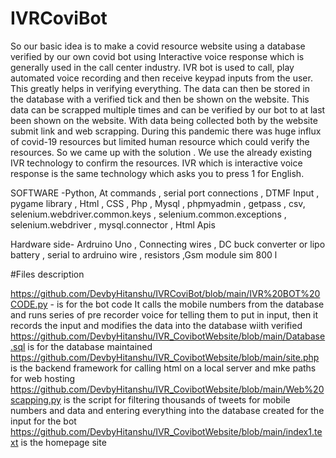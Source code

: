 # IVRCoviBot
So our basic idea is to make a covid resource website using a database verified by our own covid bot using Interactive voice response which is generally used in the call center industry. IVR bot is used to call, play automated voice recording and then receive keypad inputs from the user. This greatly helps in verifying everything. The data can then be stored in the database with a verified tick and then be shown on the website. This data can be scrapped multiple times and can be verified by our bot to at last been shown on the website. With data being collected both by the website submit link and web scrapping. During this pandemic there was huge influx of covid-19 resources but limited human resource which could verify the resources. So we came up with the solution . We use the already existing IVR technology to confirm the resources. IVR which is interactive voice response is the same technology which asks you to press 1 for English.

SOFTWARE -Python, At commands , serial port connections , DTMF Input , pygame library , Html , CSS , Php , Mysql , phpmyadmin , getpass , csv, selenium.webdriver.common.keys , selenium.common.exceptions , selenium.webdriver , mysql.connector , Html Apis

Hardware side- Ardruino Uno , Connecting wires , DC buck converter or lipo battery , serial to ardruino wire , resistors ,Gsm module sim 800 l

#Files description

https://github.com/DevbyHitanshu/IVRCoviBot/blob/main/IVR%20BOT%20CODE.py - is for the bot code It calls the mobile numbers from the database and runs series of pre recorder voice for telling them to put in input, then it records the input and modifies the data into the database wiith verified
https://github.com/DevbyHitanshu/IVR_CovibotWebsite/blob/main/Database.sql is for the database maintained
https://github.com/DevbyHitanshu/IVR_CovibotWebsite/blob/main/site.php is the backend framework for calling html on a local server and mke paths for web hosting
https://github.com/DevbyHitanshu/IVR_CovibotWebsite/blob/main/Web%20scapping.py is the script for filtering thousands of tweets for mobile numbers and data and entering everything into the database created for the input for the bot
https://github.com/DevbyHitanshu/IVR_CovibotWebsite/blob/main/index1.text is the homepage site
